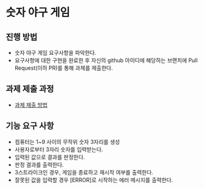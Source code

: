 # 숫자 야구 게임
## 진행 방법
* 숫자 야구 게임 요구사항을 파악한다.
* 요구사항에 대한 구현을 완료한 후 자신의 github 아이디에 해당하는 브랜치에 Pull Request(이하 PR)를 통해 과제를 제출한다.

## 과제 제출 과정
* [과제 제출 방법](https://github.com/next-step/nextstep-docs/tree/master/precourse)

## 기능 요구 사항
* 컴퓨터는 1~9 사이의 무작위 숫자 3자리를 생성
* 사용자로부터 3자리 숫자를 입력받는다.
* 입력된 값으로 결과를 판정한다.
* 판정 결과를 출력한다.
* 3스트라이크인 경우, 게임을 종료하고 재시작 여부를 출력한다.
* 잘못된 값을 입력할 경우 [ERROR]로 시작하는 에러 메시지를 출력한다.